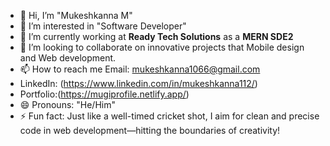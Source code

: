 - 👋 Hi, I’m "Mukeshkanna M"
- 👀 I’m interested in "Software Developer"
- 🌱 I’m currently working at **Ready Tech Solutions** as a **MERN SDE2**
- 💞️ I’m looking to collaborate on innovative projects that Mobile design and  Web development.
- 📫 How to reach me Email: mukeshkanna1066@gmail.com
- LinkedIn: (https://www.linkedin.com/in/mukeshkanna112/)
- Portfolio:(https://mugiprofile.netlify.app/)
- 😄 Pronouns: "He/Him"
- ⚡ Fun fact: Just like a well-timed cricket shot, I aim for clean and precise code in web development—hitting the boundaries of creativity!


<!---
mukeshkanna11/mukeshkanna11 is a ✨ special ✨ repository because its `README.md` (this file) appears on your GitHub profile.
You can click the Preview link to take a look at your changes.
--->
